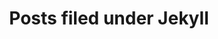 ---
tag: jekyll
permalink: blog/category/jekyll
title: Posts filed under Jekyll
pagination:
    enabled: true
    category: jekyll
---